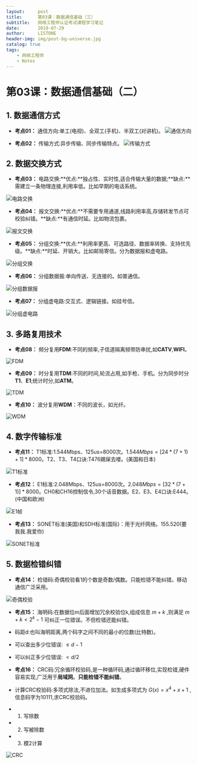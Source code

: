 ```yaml
---
layout:     post
title:      第03课：数据通信基础（三）
subtitle:   网络工程师认证考试课程学习笔记
date:       2019-07-29
author:     LISTONE
header-img: img/post-bg-universe.jpg
catalog: true
tags:
    - 网络工程师
    - Notes
---
```


# 第03课：数据通信基础（二）
## 1. 数据通信方式
- **考点01：** 通信方向:单工(电视)、全双工(手机)、半双工(对讲机)。
![通信方向](http://wx2.sinaimg.cn/large/007cEDWily1g5gj23crg9j30jl08m3zy.jpg)

- **考点02：** 传输方式:异步传输、同步传输特点。
![传输方式](http://wx3.sinaimg.cn/large/007cEDWily1g5gj28u9hpj30hj0ap401.jpg)

## 2. 数据交换方式
- **考点03：** 电路交换:**优点:**独占性、实时性,适合传输大量的数据;**缺点:**需建立一条物理连接,利用率低。比如早期的电话系统。

![电路交换](http://wx2.sinaimg.cn/large/007cEDWily1g5gj2edfjdj30ji07hq4i.jpg)

- **考点04：** 报文交换:**优点:**不需要专用通道,线路利用率高,存储转发节点可校验纠错。**缺点:**有通信时延。比如物流包裹。

![报文交换](http://wx4.sinaimg.cn/large/007cEDWily1g5gj2l446kj30jw07s40e.jpg)

- **考点05：** 分组交换:**优点:**利用率更高、可选路径、数据率转换、支持优先级。**缺点:**时延、开销大。比如邮局寄信。分为数据报和虚电路。

![分组交换](http://wx4.sinaimg.cn/large/007cEDWily1g5gj2qzs9aj30kx08y424.jpg)

- **考点06：** 分组数据报:单向传送、无连接的。如普通信。

![分组数据报](http://wx2.sinaimg.cn/large/007cEDWily1g5gj2ydnunj30iy0b70xj.jpg)

- **考点07：** 分组虚电路:交互式、逻辑链接。如挂号信。

![分组虚电路](http://wx3.sinaimg.cn/large/007cEDWily1g5gj35mibsj30lk0b8djv.jpg)

## 3. 多路复用技术
- **考点08：** 频分复用**FDM**:不同的频率,子信道隔离频带防串扰,如**CATV**,**WIFI**。

![FDM](http://wx3.sinaimg.cn/large/007cEDWily1g5gj3olvnwj30ix09i41a.jpg)

- **考点09：** 时分复用**TDM**:不同的时间,轮流占用,如手枪、手机。分为同步时分**T1**、**E1**;统计时分,如**ATM**。

![TDM](http://wx2.sinaimg.cn/large/007cEDWily1g5gj3xdruzj30ju081di7.jpg)

- **考点10：** 波分复用**WDM**：不同的波长，如光纤。

![WDM](http://wx1.sinaimg.cn/large/007cEDWily1g5gj50fov5j30jg0a40wc.jpg)

## 4. 数字传输标准
- **考点11：** T1标准:1.544Mbps、125us=8000次。$1.544Mbps=[24*(7+1)+1]*8000$。T2、T3、T4口诀:T476踢屎去喽。(美国和日本)

![T1标准](http://wx1.sinaimg.cn/large/007cEDWily1g5gj59917kj30kg07fju1.jpg)

- **考点12：** E1标准:2.048Mbps、125us=8000次。$2.048Mbps=[32*(7+1)]*8000$。CH0和CH16控制信令,30个话音数据。E2、E3、E4口诀:E444。(中国和欧洲)

![E1帧](http://wx4.sinaimg.cn/large/007cEDWily1g5gj5f10aej30ll06ggn7.jpg)

- **考点13：** SONET标准(美国)和SDH标准(国际)：用于光纤网络。155.520(要我我.我爱你)

![SONET标准](http://wx3.sinaimg.cn/large/007cEDWily1g5gj5kloxyj30l20aawkm.jpg)

## 5. 数据检错纠错
- **考点14：** 检错码:奇偶校验看1的个数是奇数/偶数。只能检错不能纠错。移动通信广泛采用。

![奇偶校验](http://wx1.sinaimg.cn/large/007cEDWily1g5gj5rahdjj30dn09f412.jpg)

- **考点15：** 海明码:在数据位m后面增加冗余校验位k,组成信息 $m+k$ ,则满足 $m+k<2^k -1$ 可纠正一位错误。不但检错还能纠错。
- 码距d:也叫海明距离,两个码字之间不同的最小的位数(比特数)。
- 可以查出多少位错误: $\leq d-1$ 
- 可以纠正多少位错误:  $< d/2$

- **考点16：** CRC码:冗余循环校验码,是一种循环码,通过循环移位,实现检错,硬件容易实现,广泛用于**局域网**。**只能检错不能纠错**。
- 计算CRC校验码:多项式除法,不进位加法。如生成多项式为 $G(x)=x^4 + x + 1$ ,信息码字为10111,求CRC校验码。
- 1. 写除数
- 2. 写被除数
- 3. 模2计算

![CRC](http://wx3.sinaimg.cn/large/007cEDWily1g5gj5xg8bxj30gm04rgmf.jpg)

